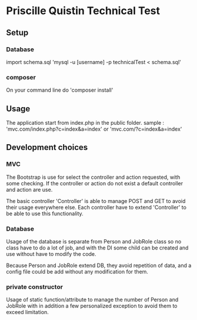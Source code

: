 # Priscille Quistin Technical Test

## Setup
### Database
import schema.sql
'mysql -u [username] -p technicalTest < schema.sql'

### composer
On your command line do 'composer install'

## Usage
The application start from index.php in the public folder.
sample : 'mvc.com/index.php?c=index&a=index' or 'mvc.com/?c=index&a=index'

## Development choices

### MVC
The Bootstrap is use for select the controller and action requested, with some checking. If the controller or action do not exist a default controller and action are use.

The basic controller 'Controller' is able to manage POST and GET to avoid their usage everywhere else. Each controller have to extend 'Controller' to be able to use this functionality.

### Database
Usage of the database is separate from Person and JobRole class so no class have to do a lot of job, and with the DI some child can be created and use without have to modify the code.

Because Person and JobRole extend DB, they avoid repetition of data, and a config file could be add without any modification for them.

### private constructor
Usage of static function/attribute to manage the number of Person and JobRole with in addition a few personalized exception to avoid them to exceed limitation.
